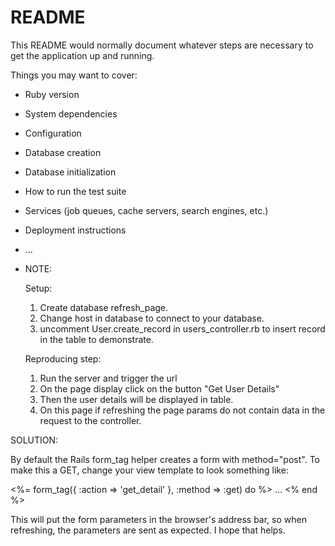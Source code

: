 # README

This README would normally document whatever steps are necessary to get the
application up and running.

Things you may want to cover:

* Ruby version

* System dependencies

* Configuration

* Database creation

* Database initialization

* How to run the test suite

* Services (job queues, cache servers, search engines, etc.)

* Deployment instructions

* ...


* NOTE:

  Setup:
  1. Create database refresh_page.
  2. Change host in database to connect to your database.
  3. uncomment User.create_record in users_controller.rb to insert record in the table to demonstrate.

  Reproducing step:
  
  1. Run the server and trigger the url
  2. On the page display click on the button "Get User Details"
  3. Then the user details will be displayed in table.
  4. On this page if refreshing the page params do not contain data in the request to the controller.
  
  
 SOLUTION:
 
   By default the Rails form_tag helper creates a form with method="post". To make this a GET, change your view template to look something like:
   
   <%= form_tag({ :action => 'get_detail' }, :method => :get) do %>
    …
   <% end %>
   
   This will put the form parameters in the browser's address bar, so when refreshing, the parameters are sent as expected. I hope that helps.
